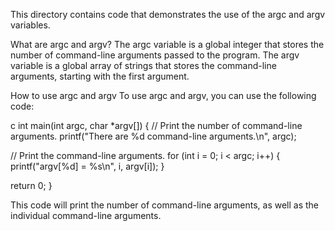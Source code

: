 This directory contains code that demonstrates the use of the argc and argv variables.

What are argc and argv?
The argc variable is a global integer that stores the number of command-line arguments passed to the program. The argv variable is a global array of strings that stores the command-line arguments, starting with the first argument.

How to use argc and argv
To use argc and argv, you can use the following code:

c
int main(int argc, char *argv[]) {
// Print the number of command-line arguments.
printf("There are %d command-line arguments.\n", argc);

// Print the command-line arguments.
for (int i = 0; i < argc; i++) {
printf("argv[%d] = %s\n", i, argv[i]);
}

return 0;
}

This code will print the number of command-line arguments, as well as the individual command-line arguments.

